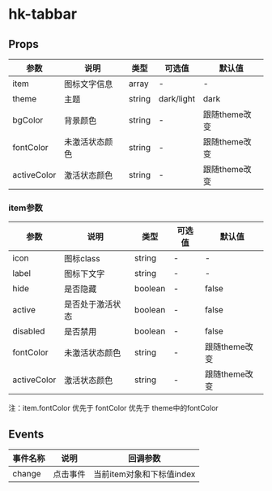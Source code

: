 # hk-tabbar

## Props

| 参数 | 说明 | 类型 | 可选值 | 默认值 |
|--- | --- | --- | --- | --- |
| item | 图标文字信息 | array | - | - |
| theme | 主题 |	string | dark/light | dark |
| bgColor | 背景颜色 | string | - | 跟随theme改变 |
| fontColor | 未激活状态颜色 | string | - | 跟随theme改变 |
| activeColor | 激活状态颜色 | string | - | 跟随theme改变 |

### item参数

| 参数 | 说明 | 类型 | 可选值 | 默认值 |
|--- | --- | --- | --- | --- |
| icon | 图标class | string | - | - |
| label | 图标下文字 |	string | - | - |
| hide | 是否隐藏 | boolean | - | false |
| active | 是否处于激活状态 | boolean | - | false |
| disabled | 是否禁用 | boolean | - | false |
| fontColor | 未激活状态颜色 | string | - | 跟随theme改变 |
| activeColor | 激活状态颜色 | string | - | 跟随theme改变 |

注：item.fontColor 优先于 fontColor 优先于 theme中的fontColor

## Events
| 事件名称 | 说明 |	回调参数 |
|--- | --- | --- |
| change | 点击事件 | 当前item对象和下标值index |
